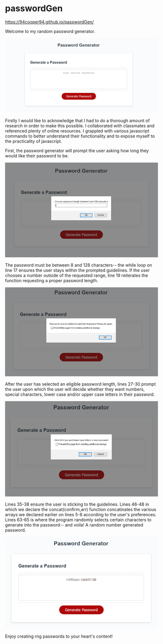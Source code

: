 # passwordGen

https://94cooper94.github.io/passwordGen/

Welcome to my random password generator.

![Starting Image](./media/stage1.png)

Firstly I would like to acknowledge that I had to do a thorough amount of research in order to make this possible. I collaborated with classmates and referenced plenty of online resources. I grappled with various javascript commands to better understand their functionality and to expose myself to the practicality of javascript.

First, the password generator will prompt the user asking how long they would like their password to be. 

![Initial Prompt](./media/stage2.png)

The password must be between 8 and 128 characters-- the while loop on line 17 ensures the user stays within the prompted guidelines.
If the user chooses a number outside of the requested range, line 19 reiterates the function requesting a proper password length.

![Failure to Comply](./media/stagefail.png)

After the user has selected an eligible password length, lines 27-30 prompt the user upon which the user will decide whether they want numbers, special characters, lower case and/or upper case letters in their password. 

![One Example of a Prompt](./media/stage6.png)

Lines 35-38 ensure the user is sticking to the guidelines. Lines 46-48 in which we declare the concat(confirm,arr) function concatinates the various arrays we declared earlier on lines 5-8 according to the user's preferences. Lines 63-65 is where the program randomly selects certain characters to generate into the password-- and voila! A random number generated password.

![Final Product!](./media/stage8.png)

Enjoy creating rng passwords to your heart's content!